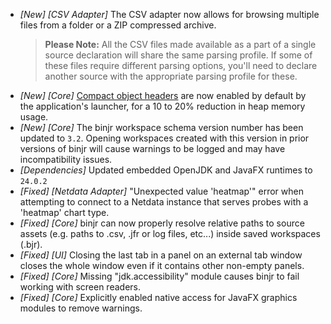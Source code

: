 * _[New] [CSV Adapter]_ The CSV adapter now allows for browsing multiple files from a folder or a ZIP compressed archive.  
  > **Please Note:** All the CSV files made available as a part of a single source declaration will share the same parsing profile. If some of these files require different parsing options, you'll need to declare another source with the appropriate parsing profile for these.
* _[New] [Core]_ [Compact object headers]((https://openjdk.org/jeps/450)) are now enabled by default by the application's launcher, for a 10 to 20% reduction in heap memory usage.  
* _[New] [Core]_ The binjr workspace schema version number has been updated to `3.2`. Opening workspaces created with this version in prior versions of binjr will cause warnings to be logged and may have incompatibility issues.   
* _[Dependencies]_ Updated embedded OpenJDK and JavaFX runtimes to `24.0.2`
* _[Fixed] [Netdata Adapter]_ "Unexpected value 'heatmap'" error when attempting to connect to a Netdata instance that serves probes with a 'heatmap' chart type.  
* _[Fixed] [Core]_ binjr can now properly resolve relative paths to source assets (e.g. paths to .csv, .jfr or log files, etc...) inside saved workspaces (.bjr).  
* _[Fixed] [UI]_ Closing the last tab in a panel on an external tab window closes the whole window even if it contains other non-empty panels.
* _[Fixed] [Core]_ Missing "jdk.accessibility" module causes binjr to fail working with screen readers.
* _[Fixed] [Core]_ Explicitly enabled native access for JavaFX graphics modules to remove warnings.